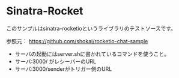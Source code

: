 Sinatra-Rocket
==============

このサンプルはsinatra-rocketioというライブラリのテストソースです。

参照元：
https://github.com/shokai/rocketio-chat-sample

- サーバの起動にはserver.shに書かれているコマンドを使うこと。
- サーバ:3000/ がレシーバーのURL
- サーバ:3000/senderがトリガー側のURL


